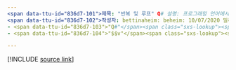 ```yaml
---
<span data-ttu-id="836d7-101">제목: "반복 및 루프" Q# 설명: 프로그래밍 언어에서 ' for ' 루프를 사용 하는 방법에 대해 알아봅니다 Q# .</span><span class="sxs-lookup"><span data-stu-id="836d7-101">title: "Iterations and loops in Q#" description: Learn about using 'for' loops in the Q# programming language.</span></span>
<span data-ttu-id="836d7-102">작성자: bettinaheim: beheim: 10/07/2020 밀리초. 토픽: 참조 uid: microsoft. 양자. n a m e.</span><span class="sxs-lookup"><span data-stu-id="836d7-102">author: bettinaheim ms.author: beheim ms.date: 10/07/2020 ms.topic: reference uid: microsoft.quantum.qsharp.iterations no-loc:</span></span>
- <span data-ttu-id="836d7-103">"Q#"</span><span class="sxs-lookup"><span data-stu-id="836d7-103">"Q#"</span></span>
- <span data-ttu-id="836d7-104">"$$v"</span><span class="sxs-lookup"><span data-stu-id="836d7-104">"$$v"</span></span>

---
```


<!---
# Iterations and loops in Q#
-->

[!INCLUDE [source link](~/includes/qsharp-language/Specifications/Language/2_Statements/iterations.md)]


